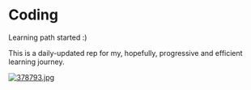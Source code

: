 # Coding
Learning path started :)

This is a daily-updated rep for my, hopefully, progressive and efficient learning journey. 

[![378793.jpg](https://i.postimg.cc/2jhfqNdZ/378793.jpg)](https://postimg.cc/4nf0MMSf)
